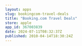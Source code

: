 ```yaml
---
layout: apps
slug: bookingcom-travel-deals
title: "Booking.com Travel Deals"
store: apple
app_id: 367003839
date: 2024-07-11T08:32:37Z
published: 2010-04-14T18:30:24Z
---
```

